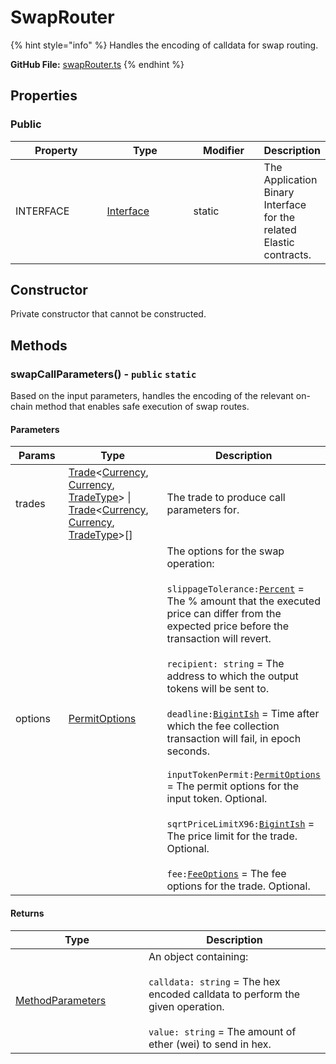 # SwapRouter

{% hint style="info" %}
Handles the encoding of calldata for swap routing.



**GitHub File:** [swapRouter.ts](https://github.com/KyberNetwork/ks-sdk-elastic/blob/main/src/swapRouter.ts)
{% endhint %}

## Properties

### Public

<table><thead><tr><th width="136">Property</th><th width="129">Type</th><th width="101">Modifier</th><th>Description</th></tr></thead><tbody><tr><td>INTERFACE</td><td><a href="https://www.npmjs.com/package/@ethersproject/abi">Interface</a></td><td>static</td><td>The Application Binary Interface for the related Elastic contracts.</td></tr></tbody></table>

## Constructor

Private constructor that cannot be constructed.

## Methods

### swapCallParameters() - `public` `static`

Based on the input parameters, handles the encoding of the relevant on-chain method that enables safe execution of swap routes.

#### Parameters

<table><thead><tr><th width="125">Params</th><th width="217">Type</th><th>Description</th></tr></thead><tbody><tr><td>trades</td><td><a href="trade.md">Trade</a>&#x3C;<a href="https://github.com/KyberNetwork/ks-sdk-core/blob/c265d1b09784660bb9aca6f0d080aace334c0ac4/src/entities/currency.ts#L4">Currency</a>, <a href="https://github.com/KyberNetwork/ks-sdk-core/blob/c265d1b09784660bb9aca6f0d080aace334c0ac4/src/entities/currency.ts#L4">Currency</a>, <a href="https://github.com/KyberNetwork/ks-sdk-core/blob/c265d1b09784660bb9aca6f0d080aace334c0ac4/src/constants.ts#L6">TradeType</a>> | <a href="trade.md">Trade</a>&#x3C;<a href="https://github.com/KyberNetwork/ks-sdk-core/blob/c265d1b09784660bb9aca6f0d080aace334c0ac4/src/entities/currency.ts#L4">Currency</a>, <a href="https://github.com/KyberNetwork/ks-sdk-core/blob/c265d1b09784660bb9aca6f0d080aace334c0ac4/src/entities/currency.ts#L4">Currency</a>, <a href="https://github.com/KyberNetwork/ks-sdk-core/blob/c265d1b09784660bb9aca6f0d080aace334c0ac4/src/constants.ts#L6">TradeType</a>>[]</td><td>The trade to produce call parameters for.</td></tr><tr><td>options</td><td><a href="https://github.com/KyberNetwork/ks-sdk-elastic/blob/ef95bce57f9eeebf7de7814e38022126bdc1269e/src/selfPermit.ts#L22">PermitOptions</a></td><td>The options for the swap operation:<br><br><code>slippageTolerance:</code><a href="../../core-sdk/classes/percent.md"><code>Percent</code></a> = The % amount that the executed price can differ from the expected price before the transaction will revert.<br><br><code>recipient: string</code> = The address to which the output tokens will be sent to.<br><br><code>deadline:</code><a href="https://github.com/KyberNetwork/ks-sdk-core/blob/c265d1b09784660bb9aca6f0d080aace334c0ac4/src/constants.ts#L4C16-L4C16"><code>BigintIsh</code></a> = Time after which the fee collection transaction will fail, in epoch seconds.<br><br><code>inputTokenPermit:</code><a href="https://github.com/KyberNetwork/ks-sdk-elastic/blob/ef95bce57f9eeebf7de7814e38022126bdc1269e/src/selfPermit.ts#L22"><code>PermitOptions</code></a> = The permit options for the input token. Optional.<br><br><code>sqrtPriceLimitX96:</code><a href="https://github.com/KyberNetwork/ks-sdk-core/blob/c265d1b09784660bb9aca6f0d080aace334c0ac4/src/constants.ts#L4C16-L4C16"><code>BigintIsh</code></a> = The price limit for the trade. Optional.<br><br><code>fee:</code><a href="https://github.com/KyberNetwork/ks-sdk-elastic/blob/ef95bce57f9eeebf7de7814e38022126bdc1269e/src/payments.ts#L7"><code>FeeOptions</code></a> = The fee options for the trade. Optional.</td></tr></tbody></table>

#### Returns

<table><thead><tr><th width="197">Type</th><th>Description</th></tr></thead><tbody><tr><td><a href="https://github.com/KyberNetwork/ks-sdk-elastic/blob/ef95bce57f9eeebf7de7814e38022126bdc1269e/src/utils/calldata.ts#L6">MethodParameters</a></td><td>An object containing:<br><br><code>calldata: string</code> = The hex encoded calldata to perform the given operation.<br><br><code>value: string</code> = The amount of ether (wei) to send in hex.</td></tr></tbody></table>
